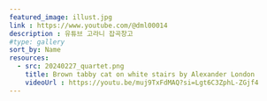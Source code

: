 ```yaml
---
featured_image: illust.jpg
link : https://www.youtube.com/@dml00014
description : 유튜브 고라니 잡곡창고
#type: gallery
sort_by: Name
resources:
  - src: 20240227_quartet.png
    title: Brown tabby cat on white stairs by Alexander London
    videoUrl : https://youtu.be/muj9TxFdMAQ?si=Lgt6C3ZphL-ZGjf4
---
```

